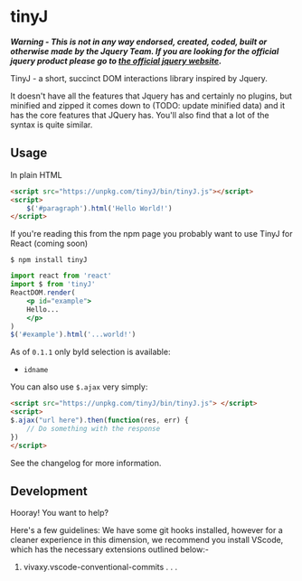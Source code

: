 # tinyJ
***Warning - This is not in any way endorsed, created, coded, built or otherwise made by the Jquery Team. If you are looking for the official jquery product please go to [the official jquery website](https://jquery.com).***

TinyJ - a short, succinct DOM interactions library inspired by Jquery. 

It doesn't have all the features that Jquery has and certainly no plugins, but minified and zipped it comes down to (TODO: update minified data) and it has the core features that JQuery has. You'll also find that a lot of the syntax is quite similar.

## Usage
In plain HTML
```html
<script src="https://unpkg.com/tinyJ/bin/tinyJ.js"></script>
<script>
    $('#paragraph').html('Hello World!')
</script>
```

If you're reading this from the npm page you probably want to use 
TinyJ for React (coming soon)
```shell
$ npm install tinyJ
```
```jsx
import react from 'react'
import $ from 'tinyJ'
ReactDOM.render(
    <p id="example">
    Hello...
    </p>
)
$('#example').html('...world!')
```

As of `0.1.1` only byId selection is available:
* `idname`

You can also use `$.ajax` very simply:

```html
<script src="https://unpkg.com/tinyJ/bin/tinyJ.js"> </script>
<script>
$.ajax("url here").then(function(res, err) {
    // Do something with the response
})
</script>
```
See the changelog for more information.

## Development

Hooray! You want to help? 

Here's a few guidelines:
We have some git hooks installed, however for a cleaner experience in this dimension, we recommend you install VScode, which has the necessary extensions outlined below:-
1. vivaxy.vscode-conventional-commits
.
.
.

